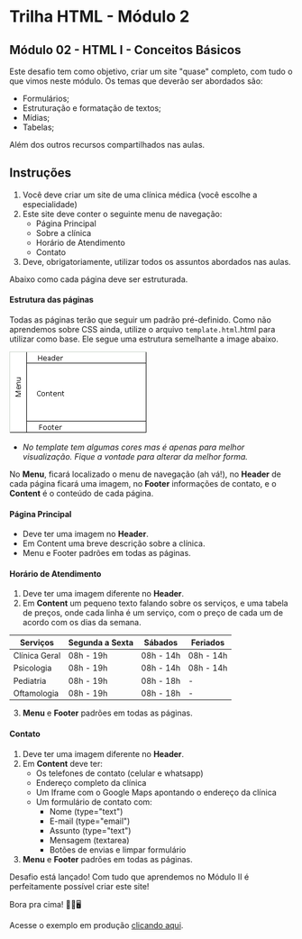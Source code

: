 # Trilha HTML - Módulo 2
## Módulo 02 - HTML I - Conceitos Básicos

Este desafio tem como objetivo, criar um site "quase" completo, com tudo o que vimos neste módulo. Os temas que deverão ser abordados são:

* Formulários;
* Estruturação e formatação de textos;
* Mídias;
* Tabelas;

Além dos outros recursos compartilhados nas aulas.

## Instruções

1. Você deve criar um site de uma clínica médica (você escolhe a especialidade)
2. Este site deve conter o seguinte menu de navegação:
    * Página Principal
    * Sobre a clínica
    * Horário de Atendimento
    * Contato
3. Deve, obrigatoriamente, utilizar todos os assuntos abordados nas aulas.

Abaixo como cada página deve ser estruturada.

#### Estrutura das páginas

Todas as páginas terão que seguir um padrão pré-definido. Como não aprendemos sobre CSS ainda, utilize o arquivo ```template.html```.html para utilizar como base. Ele segue uma estrutura semelhante a image abaixo.

![Template do Desafio](/assets/images/template.gif "Template do Desafio")

* *No template tem algumas cores mas é apenas para melhor visualização. Fique a vontade para alterar da melhor forma.*

No **Menu**, ficará localizado o menu de navegação (ah vá!), no **Header** de cada página ficará uma imagem, no **Footer** informações de contato, e o **Content** é o conteúdo de cada página.

#### Página Principal
* Deve ter uma imagem no **Header**.
* Em Content uma breve descrição sobre a clínica.
* Menu e Footer padrões em todas as páginas.

#### Horário de Atendimento
1. Deve ter uma imagem diferente no **Header**.
2. Em **Content** um pequeno texto falando sobre os serviços, e uma tabela de preços, onde cada linha é um serviço, com o preço de cada um de acordo com os dias da semana.

| Serviços | Segunda a Sexta | Sábados | Feriados |
| -------- | --------------- | ------- | -------- |
| Clínica Geral | 08h - 19h | 08h - 14h | 08h - 14h |
| Psicologia | 08h - 19h | 08h - 14h | 08h - 14h |
| Pediatria | 08h - 19h | 08h - 18h | - |
| Oftamologia | 08h - 19h | 08h - 18h | - |

3. **Menu** e **Footer** padrões em todas as páginas.

#### Contato

1. Deve ter uma imagem diferente no **Header**.
2. Em **Content** deve ter:
    * Os telefones de contato (celular e whatsapp)
    * Endereço completo da clínica
    * Um Iframe com o Google Maps apontando o endereço da clínica
    * Um formulário de contato com:
        * Nome (type="text")
        * E-mail (type="email")
        * Assunto (type="text")
        * Mensagem (textarea)
        * Botões de envias e limpar formulário
3. **Menu** e **Footer** padrões em todas as páginas.

Desafio está lançado! Com tudo que aprendemos no Módulo II é perfeitamente possível criar este site!

Bora pra cima! 🤘🔥🖥️

Acesse o exemplo em produção [clicando aqui](https://trilha-html.vercel.app/).
